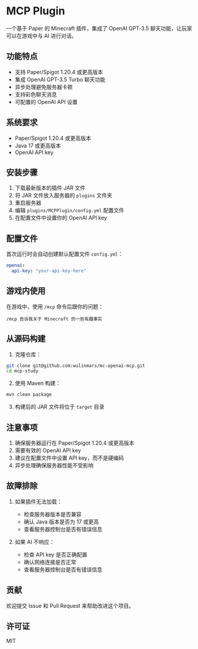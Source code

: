 # MCP Plugin

一个基于 Paper 的 Minecraft 插件，集成了 OpenAI GPT-3.5 聊天功能，让玩家可以在游戏中与 AI 进行对话。

## 功能特点

- 支持 Paper/Spigot 1.20.4 或更高版本
- 集成 OpenAI GPT-3.5 Turbo 聊天功能
- 异步处理避免服务器卡顿
- 支持彩色聊天消息
- 可配置的 OpenAI API 设置

## 系统要求

- Paper/Spigot 1.20.4 或更高版本
- Java 17 或更高版本
- OpenAI API key

## 安装步骤

1. 下载最新版本的插件 JAR 文件
2. 将 JAR 文件放入服务器的 `plugins` 文件夹
3. 重启服务器
4. 编辑 `plugins/MCPPlugin/config.yml` 配置文件
5. 在配置文件中设置你的 OpenAI API key

## 配置文件

首次运行时会自动创建默认配置文件 `config.yml`：

```yaml
openai:
  api-key: "your-api-key-here"
```

## 游戏内使用

在游戏中，使用 `/mcp` 命令后跟你的问题：

```
/mcp 告诉我关于 Minecraft 的一些有趣事实
```

## 从源码构建

1. 克隆仓库：

```bash
git clone git@github.com:wulinmars/mc-openai-mcp.git
cd mcp-study
```

2. 使用 Maven 构建：

```bash
mvn clean package
```

3. 构建后的 JAR 文件将位于 `target` 目录

## 注意事项

1. 确保服务器运行在 Paper/Spigot 1.20.4 或更高版本
2. 需要有效的 OpenAI API key
3. 建议在配置文件中设置 API key，而不是硬编码
4. 异步处理确保服务器性能不受影响

## 故障排除

1. 如果插件无法加载：

   - 检查服务器版本是否兼容
   - 确认 Java 版本是否为 17 或更高
   - 查看服务器控制台是否有错误信息

2. 如果 AI 不响应：
   - 检查 API key 是否正确配置
   - 确认网络连接是否正常
   - 查看服务器控制台是否有错误信息

## 贡献

欢迎提交 Issue 和 Pull Request 来帮助改进这个项目。

## 许可证

MIT
